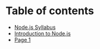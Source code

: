 # Table of contents

* [Node.js Syllabus](README.md)
* [Introduction to Node.js](introduction-to-node.js.md)
* [Page 1](page-1.md)
